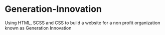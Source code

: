 # Generation-Innovation
Using HTML, SCSS and CSS to build a website for a non profit organization known as Generation Innovation
